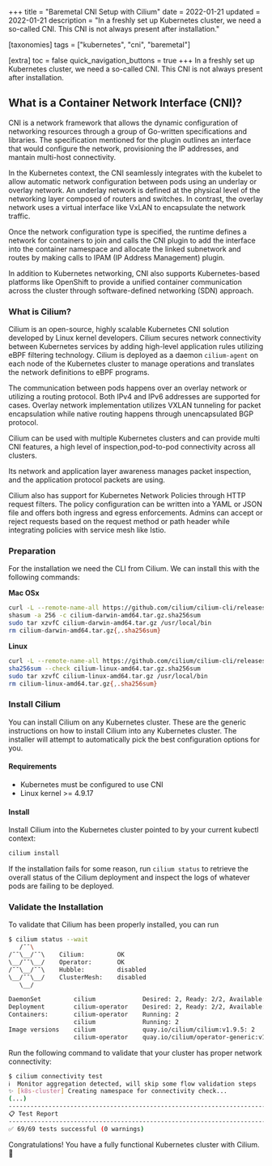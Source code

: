 +++
title = "Baremetal CNI Setup with Cilium"
date = 2022-01-21
updated = 2022-01-21
description = "In a freshly set up Kubernetes cluster, we need a so-called CNI. This CNI is not always present after installation."

[taxonomies]
tags = ["kubernetes", "cni", "baremetal"]

[extra]
toc = false
quick_navigation_buttons = true
+++
In a freshly set up Kubernetes cluster, we need a so-called CNI. This CNI is not always present after installation.

## What is a Container Network Interface (CNI)?

CNI is a network framework that allows the dynamic configuration of networking resources through a group of Go-written specifications and libraries. The specification mentioned for the plugin outlines an interface that would configure the network, provisioning the IP addresses, and mantain multi-host connectivity.

In the Kubernetes context, the CNI seamlessly integrates with the kubelet to allow automatic network configuration between pods using an underlay or overlay network. An underlay network is defined at the physical level of the networking layer composed of routers and switches. In contrast, the overlay network uses a virtual interface like VxLAN to encapsulate the network traffic.

Once the network configuration type is specified, the runtime defines a network for containers to join and calls the CNI plugin to add the interface into the container namespace and allocate the linked subnetwork and routes by making calls to IPAM (IP Address Management) plugin.

In addition to Kubernetes networking, CNI also supports Kubernetes-based platforms like OpenShift to provide a unified container communication across the cluster through software-defined networking (SDN) approach.

### What is Cilium?

Cilium is an open-source, highly scalable Kubernetes CNI solution developed by Linux kernel developers. Cilium secures network connectivity between Kubernetes services by adding high-level application rules utilizing eBPF filtering technology. Cilium is deployed as a daemon `cilium-agent` on each node of the Kubernetes cluster to manage operations and translates the network definitions to eBPF programs.

The communication between pods happens over an overlay network or utilizing a routing protocol. Both IPv4 and IPv6 addresses are supported for cases. Overlay network implementation utilizes VXLAN tunneling for packet encapsulation while native routing happens through unencapsulated BGP protocol.

Cilium can be used with multiple Kubernetes clusters and can provide multi CNI features, a high level of inspection,pod-to-pod connectivity across all clusters.

Its network and application layer awareness manages packet inspection, and the application protocol packets are using.

Cilium also has support for Kubernetes Network Policies through HTTP request filters. The policy configuration can be written into a YAML or JSON file and offers both ingress and egress enforcements. Admins can accept or reject requests based on the request method or path header while integrating policies with service mesh like Istio.

### Preparation

For the installation we need the CLI from Cilium.
We can install this with the following commands:

**Mac OSx**

```bash
curl -L --remote-name-all https://github.com/cilium/cilium-cli/releases/latest/download/cilium-darwin-amd64.tar.gz{,.sha256sum}
shasum -a 256 -c cilium-darwin-amd64.tar.gz.sha256sum
sudo tar xzvfC cilium-darwin-amd64.tar.gz /usr/local/bin
rm cilium-darwin-amd64.tar.gz{,.sha256sum}
```

**Linux**

```bash
curl -L --remote-name-all https://github.com/cilium/cilium-cli/releases/latest/download/cilium-linux-amd64.tar.gz{,.sha256sum}
sha256sum --check cilium-linux-amd64.tar.gz.sha256sum
sudo tar xzvfC cilium-linux-amd64.tar.gz /usr/local/bin
rm cilium-linux-amd64.tar.gz{,.sha256sum}
```

### Install Cilium

You can install Cilium on any Kubernetes cluster. These are the generic instructions on how to install Cilium into any Kubernetes cluster. The installer will attempt to automatically pick the best configuration options for you.

#### Requirements

- Kubernetes must be configured to use CNI
- Linux kernel >= 4.9.17

#### Install

Install Cilium into the Kubernetes cluster pointed to by your current kubectl context:

```bash
cilium install
```

If the installation fails for some reason, run `cilium status` to retrieve the overall status of the Cilium deployment and inspect the logs of whatever pods are failing to be deployed.

### Validate the Installation

To validate that Cilium has been properly installed, you can run

```bash
$ cilium status --wait
   /¯¯\
/¯¯\__/¯¯\    Cilium:         OK
\__/¯¯\__/    Operator:       OK
/¯¯\__/¯¯\    Hubble:         disabled
\__/¯¯\__/    ClusterMesh:    disabled
   \__/

DaemonSet         cilium             Desired: 2, Ready: 2/2, Available: 2/2
Deployment        cilium-operator    Desired: 2, Ready: 2/2, Available: 2/2
Containers:       cilium-operator    Running: 2
                  cilium             Running: 2
Image versions    cilium             quay.io/cilium/cilium:v1.9.5: 2
                  cilium-operator    quay.io/cilium/operator-generic:v1.9.5: 2
```

Run the following command to validate that your cluster has proper network connectivity:

```bash
$ cilium connectivity test
ℹ️  Monitor aggregation detected, will skip some flow validation steps
✨ [k8s-cluster] Creating namespace for connectivity check...
(...)
---------------------------------------------------------------------------------------------------------------------
📋 Test Report
---------------------------------------------------------------------------------------------------------------------
✅ 69/69 tests successful (0 warnings)
```

Congratulations! You have a fully functional Kubernetes cluster with Cilium. 🎉
